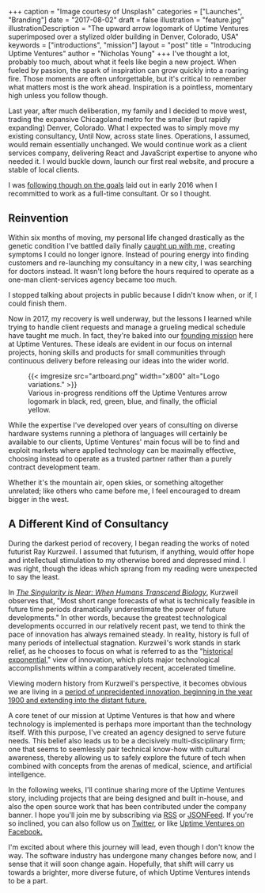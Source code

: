 +++
caption = "Image courtesy of Unsplash"
categories = ["Launches", "Branding"]
date = "2017-08-02"
draft = false
illustration = "feature.jpg"
illustrationDescription = "The upward arrow logomark of Uptime Ventures superimposed over a stylized older building in Denver, Colorado, USA"
keywords = ["introductions", "mission"]
layout = "post"
title = "Introducing Uptime Ventures"
author = "Nicholas Young"
+++
I've thought a lot, probably too much, about what it feels like begin a new project. When fueled by passion, the spark of inspiration can grow quickly into a roaring fire. Those moments are often unforgettable, but it's critical to remember what matters most is the work ahead. Inspiration is a pointless, momentary high unless you follow though.

Last year, after much deliberation, my family and I decided to move west, trading the expansive Chicagoland metro for the smaller (but rapidly expanding) Denver, Colorado. What I expected was to simply move my existing consultancy, Until Now, across state lines. Operations, I assumed, would remain essentially unchanged. We would continue work as a client services company, delivering React and JavaScript expertise to anyone who needed it. I would buckle down, launch our first real website, and procure a stable of local clients.

I was [following though on the goals](https://www.secretfader.com/blog/2016/01/be-kind-rewind/) laid out in early 2016 when I recommitted to work as a full-time consultant. Or so I thought.

## Reinvention

Within six months of moving, my personal life changed drastically as the genetic condition I've battled daily finally [caught up with me,](https://www.secretfader.com/blog/tag/chronic-illness/) creating symptoms I could no longer ignore. Instead of pouring energy into finding customers and re-launching my consultancy in a new city, I was searching for doctors instead. It wasn't long before the hours required to operate as a one-man client-services agency became too much.

I stopped talking about projects in public because I didn't know when, or if, I could finish them.

Now in 2017, my recovery is well underway, but the lessons I learned while trying to handle client requests and manage a grueling medical schedule have taught me much. In fact, they're baked into our [founding mission](/mission/) here at Uptime Ventures. These ideals are evident in our focus on internal projects, honing skills and products for small communities through continuous delivery before releasing our ideas into the wider world.

<figure>
{{< imgresize src="artboard.png" width="x800" alt="Logo variations." >}}
<figcaption>
Various in-progress renditions off the Uptime Ventures arrow logomark in black, red, green, blue, and finally,
the official yellow.
</figcaption>
</figure>

While the expertise I've developed over years of consulting on diverse hardware systems running a plethora of languages will certainly be available to our clients, Uptime Ventures' main focus will be to find and exploit markets where applied technology can be maximally effective, choosing instead to operate as a trusted partner rather than a purely contract development team.

Whether it's the mountain air, open skies, or something altogether unrelated; like others who came before me, I feel encouraged to dream bigger in the west.

## A Different Kind of Consultancy

During the darkest period of recovery, I began reading the works of noted futurist Ray Kurzweil. I assumed that futurism, if anything, would offer hope and intellectual stimulation to my otherwise bored and depressed mind. I was right, though the ideas which sprang from my reading were unexpected to say the least.

In [*The Singularity is Near: When Humans Transcend Biology*][singularity], Kurzweil observes that, "Most short range forecasts of what is technically feasible in future time periods dramatically underestimate the power of future developments." In other words, because the greatest technological developments occurred in our relatively recent past, we tend to think the pace of innovation has always remained steady. In reality, history is full of many periods of intellectual stagnation. Kurzweil's work stands in stark relief, as he chooses to focus on what is referred to as the "[historical exponential][he]," view of innovation, which plots major technological accomplishments within a comparatively recent, accelerated timeline. 

Viewing modern history from Kurzweil's perspective, it becomes obvious we are living in a [period of unprecidented innovation, beginning in the year 1900 and extending into the distant future.](http://www.kurzweilai.net/the-law-of-accelerating-returns)

A core tenet of our mission at Uptime Ventures is that how and where technology is implemented is perhaps more important than the technology itself. With this purpose, I've created an agency designed to serve future needs. This belief also leads us to be a decisively multi-disciplinary firm; one that seems to seemlessly pair technical know-how with cultural awareness, thereby allowing us to safely explore the future of tech when combined with concepts from the arenas of medical, science, and artificial intellgence.

In the following weeks, I'll continue sharing more of the Uptime Ventures story, including projects that are being designed and built in-house, and also the open source work that has been contributed under the company banner. I hope you'll join me by subscribing via [RSS](/blog/feed.xml) or [JSONFeed](/blog/feed.json). If you're so inclined, you can also follow us on [Twitter](https://twitter.com/UptimeVentures), or like [Uptime Ventures on Facebook.](https://facebook.com/UptimeVentures)

I'm excited about where this journey will lead, even though I don't know the way. The software industry has undergone many changes before now, and I sense that it will soon change again. Hopefully, that shift will carry us towards a brighter, more diverse future, of which Uptime Ventures intends to be a part.

[singularity]: https://en.wikipedia.org/wiki/The_Singularity_Is_Near
[he]: https://en.wikipedia.org/wiki/The_Singularity_Is_Near#/media/File:Moore%27s_Law_over_120_Years.png
